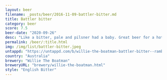 ```yaml
---
layout: beer
filename: _posts/beer/2016-11-09-battler-bitter.md
title: Battler bitter
category: beer
score: 7.5
beer-date: "2020-09-26"
desc: "Like a bitter, pale and pilsner had a baby. Great beer for a hot day"
permalink: /beer/:title.html
img: /img/list/battler-bitter.jpeg
untappd: "https://untappd.com/b/willie-the-boatman-battler-bitter--ramblin-rascals-exclusive-/2215153"
country: "Australia"
brewery: "Willie The Boatman"
breweryURL: "brewery/willie-the-boatman.html"
style: "English Bitter"
---
```

